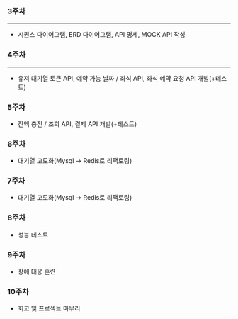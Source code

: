 

### 3주차
---
- 시퀀스 다이어그램, ERD 다이어그램, API 명세, MOCK API 작성

### 4주차
---
- 유저 대기열 토큰 API, 예약 가능 날짜 / 좌석 API, 좌석 예약 요청 API 개발(+테스트)

### 5주차
- 잔액 충전 / 조회 API, 결제 API 개발(+테스트)

### 6주차
- 대기열 고도화(Mysql -> Redis로 리팩토링)

### 7주차 
- 대기열 고도화(Mysql -> Redis로 리팩토링)

### 8주차
- 성능 테스트

### 9주차
- 장애 대응 훈련

### 10주차
- 회고 및 프로젝트 마무리 
